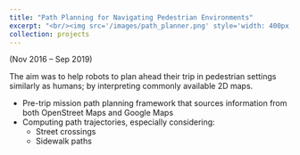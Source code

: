 ```yaml
---
title: "Path Planning for Navigating Pedestrian Environments"
excerpt: "<br/><img src='/images/path_planner.png' style='width: 400px; height: auto;'>"
collection: projects
---
```

(Nov 2016 – Sep 2019)

The aim was to help robots to plan ahead their trip in pedestrian settings similarly as humans; by interpreting commonly available 2D maps.

- Pre-trip mission path planning framework that sources information from both OpenStreet Maps and Google Maps
- Computing path trajectories, especially considering:
    - Street crossings
    - Sidewalk paths